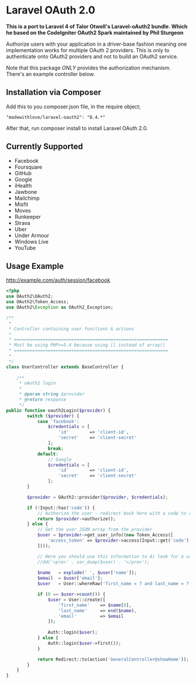 # Laravel OAuth 2.0

**This is a port to Laravel 4 of Talor Otwell's Laravel-oAuth2 bundle. Which he based on the CodeIgniter OAuth2 Spark maintained by Phil Sturgeon**

Authorize users with your application in a driver-base fashion meaning one implementation works for multiple OAuth 2 providers. This is only to authenticate onto OAuth2 providers and not to build an OAuth2 service.

Note that this package *ONLY* provides the authorization mechanism. There's an example controller below.

## Installation via Composer

Add this to you composer.json file, in the require object;

    "madewithlove/laravel-oauth2": "0.4.*"

After that, run composer install to install Laravel OAuth 2.0.

## Currently Supported

- Facebook
- Foursquare
- GitHub
- Google
- iHealth
- Jawbone
- Mailchimp
- Misfit
- Moves
- Runkeeper
- Strava
- Uber
- Under Armour
- Windows Live
- YouTube

## Usage Example

http://example.com/auth/session/facebook

```php
<?php
use OAuth2\OAuth2;
use OAuth2\Token_Access;
use OAuth2\Exception as OAuth2_Exception;

/**
 *
 * Controller containing user functions & actions
 *
 * ===========================================================
 * Must be using PHP>=5.4 because using [] instead of array()
 * ===========================================================
 *
 */
class UserController extends BaseController {
    
    /**
     * oAuth2 login
     *
     * @param string $provider
     * @return response
     */
public function oauth2Login($provider) {
		switch ($provider) {
			case 'facebook':
				$credentials = [
					'id' 		=> 'client-id',
					'secret' 	=> 'client-secret'
				];
				break;
			default:
				// Google
				$credentials = [
					'id' 		=> 'client-id',
					'secret' 	=> 'client-secret'
				];
		}

		$provider = OAuth2::provider($provider, $credentials);

		if (!Input::has('code')) {
			// Authorize the user - redirect back here with a code to retrieve the users information
			return $provider->authorize();
		} else {
			// Get the user JSON array from the provider
			$user = $provider->get_user_info((new Token_Access([
				'access_token' => $provider->access(Input::get('code'))->access_token
			])));

			// Here you should use this information to A) look for a user B) help a new user sign up with existing data.
			//dd('<pre>' . var_dump($user) . '</pre>');
            
			$name 	= explode(' ', $user['name']);
			$email 	= $user['email'];
			$user 	= User::whereRaw('first_name = ? and last_name = ? and email = ?', [$name[0], end($name), $email]);

			if (0 == $user->count()) {
				$user = User::create([
					'first_name' 	=> $name[0],
					'last_name'		=> end($name),
					'email'			=> $email
				]);
                
				Auth::login($user);
			} else {
				Auth::login($user->first());
			}

			return Redirect::to(action('GeneralController@showHome'));
		}
	}
}

```
